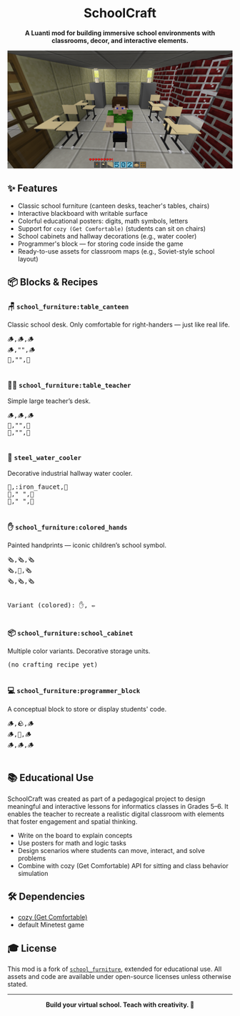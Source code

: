 <html>
<body>
  <div align="center">
    <h1>SchoolCraft</h1>
    <p><strong>A Luanti mod for building immersive school environments with classrooms, decor, and interactive elements.</strong></p>
    <img src="screenshot.png?raw=true" width="600" alt="screenshot">
  </div>

  <h2>✨ Features</h2>
  <ul>
    <li>Classic school furniture (canteen desks, teacher's tables, chairs)</li>
    <li>Interactive blackboard with writable surface</li>
    <li>Colorful educational posters: digits, math symbols, letters</li>
    <li>Support for <code>cozy (Get Comfortable)</code> (students can sit on chairs)</li>
    <li>School cabinets and hallway decorations (e.g., water cooler)</li>
    <li>Programmer's block — for storing code inside the game</li>
    <li>Ready-to-use assets for classroom maps (e.g., Soviet-style school layout)</li>
  </ul>

  <h2>📦 Blocks & Recipes</h2>

  <h3>🪑 <code>school_furniture:table_canteen</code></h3>
  Classic school desk. Only comfortable for right-handers — just like real life.
  <pre>
🪵,🪵,🪵
🪵,"",🪵
🤘,"",🤘
  </pre>

  <h3>👨‍🏫 <code>school_furniture:table_teacher</code></h3>
  Simple large teacher’s desk.
  <pre>
🪵,🪵,🪵
🤘,"",🤘
🤘,"",🤘
  </pre>

  <h3>🚰 <code>steel_water_cooler</code></h3>
  Decorative industrial hallway water cooler.
  <pre>
🤘,:iron_faucet,🤘
🤘," ",🤘
🤘," ",🤘
  </pre>

  <h3>✋ <code>school_furniture:colored_hands</code></h3>
  Painted handprints — iconic children’s school symbol.
  <pre>
🗞️,🗞️,🗞️
🗞️,🌻,🗞️
🗞️,🗞️,🗞️

Variant (colored):
✋, ✏️
  </pre>

  <h3>📦 <code>school_furniture:school_cabinet</code></h3>
  Multiple color variants. Decorative storage units.
  <pre>
(no crafting recipe yet)
  </pre>

  <h3>💻 <code>school_furniture:programmer_block</code></h3>
  A conceptual block to store or display students' code.
  <pre>
🪵,🪨,🪵
🪵,🪩,🪵
🪵,🪵,🪵
  </pre>

  <h2>📚 Educational Use</h2>
  <p>SchoolCraft was created as part of a pedagogical project to design meaningful and interactive lessons for informatics classes in Grades 5–6. It enables the teacher to recreate a realistic digital classroom with elements that foster engagement and spatial thinking.</p>

  <ul>
    <li>Write on the board to explain concepts</li>
    <li>Use posters for math and logic tasks</li>
    <li>Design scenarios where students can move, interact, and solve problems</li>
    <li>Combine with cozy (Get Comfortable) API for sitting and class behavior simulation</li>
  </ul>

  <h2>🛠️ Dependencies</h2>
  <ul>
    <li><a href="https://github.com/minetest-mods/ts_furniture">cozy (Get Comfortable)</a></li>
    <li>default Minetest game</li>
  </ul>

  <h2>🎓 License</h2>
  <p>This mod is a fork of <code><a href="https://github.com/josegamestest/school_furniture">school_furniture</a></code>, extended for educational use. All assets and code are available under open-source licenses unless otherwise stated.</p>

  <hr>
  <div align="center">
    <strong>Build your virtual school. Teach with creativity. 🏫</strong>
  </div>
</body>
</html>
